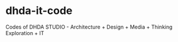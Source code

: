 dhda-it-code
============

Codes of DHDA STUDIO - Architecture + Design + Media + Thinking Exploration + IT 